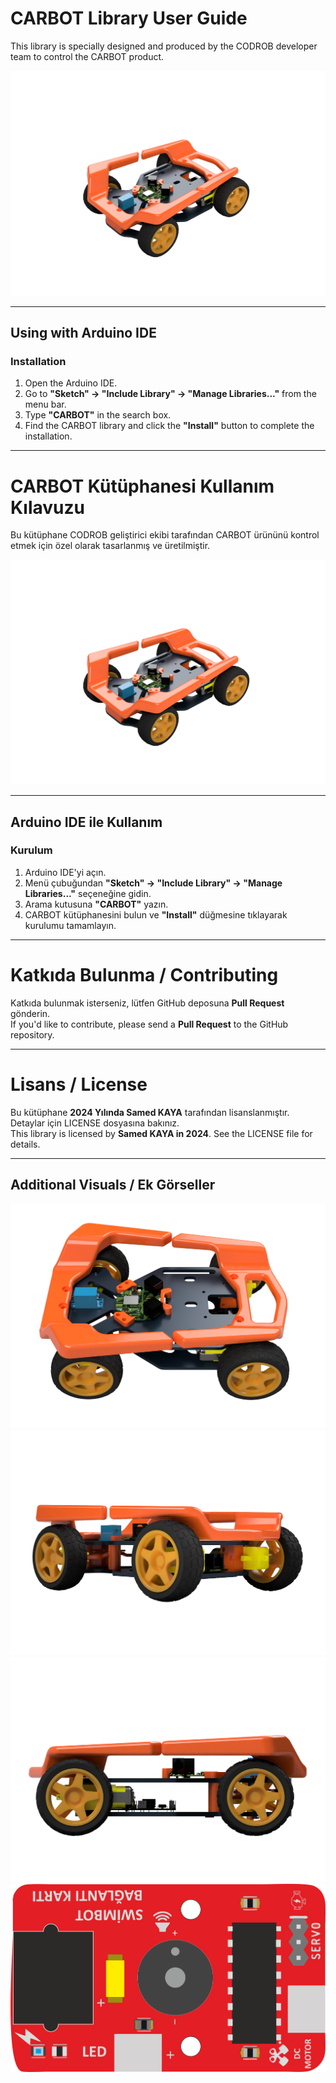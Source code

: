 # CARBOT Library User Guide  
This library is specially designed and produced by the CODROB developer team to control the CARBOT product.  

![CARBOT Image](<images/1.jpg>)  

---

## Using with Arduino IDE  

### Installation  

1. Open the Arduino IDE.  
2. Go to **"Sketch" -> "Include Library" -> "Manage Libraries..."** from the menu bar.  
3. Type **"CARBOT"** in the search box.  
4. Find the CARBOT library and click the **"Install"** button to complete the installation.  

---

# CARBOT Kütüphanesi Kullanım Kılavuzu  
Bu kütüphane CODROB geliştirici ekibi tarafından CARBOT ürününü kontrol etmek için özel olarak tasarlanmış ve üretilmiştir.  

![CARBOT Görsel](<images/1.jpg>)  

---

## Arduino IDE ile Kullanım  

### Kurulum  

1. Arduino IDE'yi açın.  
2. Menü çubuğundan **"Sketch" -> "Include Library" -> "Manage Libraries..."** seçeneğine gidin.  
3. Arama kutusuna **"CARBOT"** yazın.  
4. CARBOT kütüphanesini bulun ve **"Install"** düğmesine tıklayarak kurulumu tamamlayın.  

---

# Katkıda Bulunma / Contributing  
Katkıda bulunmak isterseniz, lütfen GitHub deposuna **Pull Request** gönderin.  
If you'd like to contribute, please send a **Pull Request** to the GitHub repository.  

---

# Lisans / License  
Bu kütüphane **2024 Yılında Samed KAYA** tarafından lisanslanmıştır. Detaylar için LICENSE dosyasına bakınız.  
This library is licensed by **Samed KAYA in 2024**. See the LICENSE file for details.  

---

## Additional Visuals / Ek Görseller  

![CARBOT Front](<images/2.jpg>)  
![CARBOT Angle](<images/3.jpg>)  
![CARBOT Diagram](<images/4.jpg>)  
![CARBOT Vector](<images/5.jpg>)  
